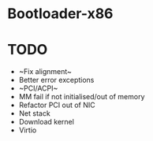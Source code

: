 # Bootloader-x86


# TODO
* ~Fix alignment~
* Better error exceptions
* ~PCI/ACPI~
* MM fail if not initialised/out of memory
* Refactor PCI out of NIC
* Net stack
* Download kernel
* Virtio
